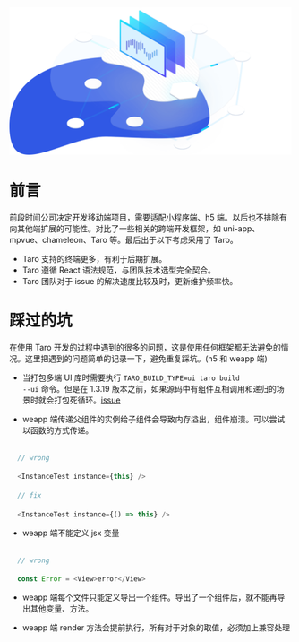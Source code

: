 <div align="center">
    <img src="./taro.png" width="800"  />
</div>

# 前言

前段时间公司决定开发移动端项目，需要适配小程序端、h5 端。以后也不排除有向其他端扩展的可能性。对比了一些相关的跨端开发框架，如 uni-app、mpvue、chameleon、Taro 等。最后出于以下考虑采用了 Taro。

- Taro 支持的终端更多，有利于后期扩展。
- Taro 遵循 React 语法规范，与团队技术选型完全契合。
- Taro 团队对于 issue 的解决速度比较及时，更新维护频率快。

# 踩过的坑 

在使用 Taro 开发的过程中遇到的很多的问题，这是使用任何框架都无法避免的情况。这里把遇到的问题简单的记录一下，避免重复踩坑。(h5 和 weapp 端)

- 当打包多端 UI 库时需要执行 <code>TARO_BUILD_TYPE=ui taro build --ui</code> 命令。但是在 1.3.19 版本之前，如果源码中有组件互相调用和递归的场景时就会打包死循环。[issue](https://github.com/NervJS/taro/issues/4427)
  
- weapp 端传递父组件的实例给子组件会导致内存溢出，组件崩溃。可以尝试以函数的方式传递。

```js

  // wrong

  <InstanceTest instance={this} />

  // fix

  <InstanceTest instance={() => this} />
```

- weapp 端不能定义 jsx 变量
  
```js

  // wrong

  const Error = <View>error</View>
```

- weapp 端每个文件只能定义导出一个组件。导出了一个组件后，就不能再导出其他变量、方法。

- weapp 端 render 方法会提前执行，所有对于对象的取值，必须加上兼容处理

```js
  
```